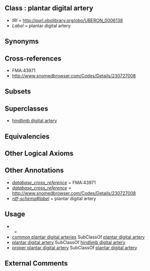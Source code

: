 
## Class : plantar digital artery

 * *IRI* = http://purl.obolibrary.org/obo/UBERON_0006138
 * *Label* = plantar digital artery

## Synonyms


## Cross-references

 * FMA:43971
 * http://www.snomedbrowser.com/Codes/Details/230727008

## Subsets


## Superclasses

 * [hindlimb digital artery](../../UBERON/54/UBERON_0004554.md)

## Equivalencies


## Other Logical Axioms


## Other Annotations

 * *[database_cross_reference](../../ef/oboInOwl#hasDbXref.md)* = FMA:43971
 * *[database_cross_reference](../../ef/oboInOwl#hasDbXref.md)* = http://www.snomedbrowser.com/Codes/Details/230727008
 * *[rdf-schema#label](../../el/rdf-schema#label.md)* = plantar digital artery

## Usage

 * -
 * [common plantar digital arteries](../../UBERON/55/UBERON_0002455.md) SubClassOf [plantar digital artery](../../UBERON/38/UBERON_0006138.md)
 * [plantar digital artery](../../UBERON/38/UBERON_0006138.md) SubClassOf [hindlimb digital artery](../../UBERON/54/UBERON_0004554.md)
 * [proper plantar digital artery](../../UBERON/40/UBERON_0004540.md) SubClassOf [plantar digital artery](../../UBERON/38/UBERON_0006138.md)

## External Comments

